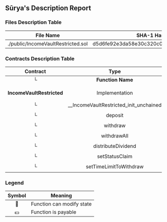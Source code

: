 ## Sūrya's Description Report

### Files Description Table


|  File Name  |  SHA-1 Hash  |
|-------------|--------------|
| ./public/IncomeVaultRestricted.sol | d5d6fe92e3da58e30c320c01b0529cf1ccea09ff |


### Contracts Description Table


|  Contract  |         Type        |       Bases      |                  |                 |
|:----------:|:-------------------:|:----------------:|:----------------:|:---------------:|
|     └      |  **Function Name**  |  **Visibility**  |  **Mutability**  |  **Modifiers**  |
||||||
| **IncomeVaultRestricted** | Implementation | ValidationModule, IncomeVaultInternal |||
| └ | __IncomeVaultRestricted_init_unchained | Internal 🔒 | 🛑  | onlyInitializing |
| └ | deposit | Public ❗️ | 🛑  | onlyRole |
| └ | withdraw | Public ❗️ | 🛑  | onlyRole |
| └ | withdrawAll | Public ❗️ | 🛑  | onlyRole |
| └ | distributeDividend | Public ❗️ | 🛑  | onlyRole |
| └ | setStatusClaim | Public ❗️ | 🛑  | onlyRole |
| └ | setTimeLimitToWithdraw | Public ❗️ | 🛑  | onlyRole |


### Legend

|  Symbol  |  Meaning  |
|:--------:|-----------|
|    🛑    | Function can modify state |
|    💵    | Function is payable |
